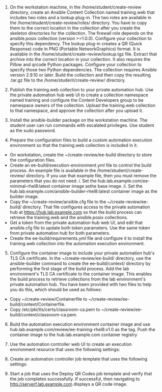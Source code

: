 
1. On the workstation machine, in the /home/student/create-review directory, create an Ansible Content Collection named training.web that includes two roles and a lookup plug-in.
The two roles are available in the /home/student/create-review/roles/ directory. You have to copy them to the correct location in the collection after you create the skeleton directories for the collection.
The firewall role depends on the ansible.posix collection (version >=1.0.0). Configure your collection to specify this dependency.
The lookup plug-in creates a QR (Quick Response) code in PNG (Portable NetworkGraphics) format. It is available in the /home/student/create-review/lookup.tgz file. Extract that archive into the correct location in your collection. It also requires the
Pillow and qrcode Python packages. Configure your collection to specify those two Python dependencies.
The collection requires Ansible version 2.9.10 or later. Build the collection and then copy the resulting .tar.gz file to the /home/student/create-review/ directory.

2. Publish the training.web collection to your private automation hub. Use the private automation hub web UI to create a collection namespace named training and configure the Content Developers group to be namespace owners of the collection.
Upload the training.web collection to that namespace, and approve the collection after you upload it.

3. Install the ansible-builder package on the workstation machine. The student user can run commands with escalated privileges. Use student as the sudo password.

4. Prepare the configuration files to build a custom automation execution environment so that the training.web collection is included in it.
- On workstation, create the ~/create-review/ee-build directory to store the configuration files.
- Create an ee-build/execution-environment.yml file to control the build process. An example file is available in the /home/student/create-review/ directory. If you use that example file, then you must remove the parameters that you do not need.
   i. Set the hub.lab.example.com/ee-minimal-rhel8:latest container image asthe base image.
  ii. Set the hub.lab.example.com/ansible-builder-rhel8:latest container image as the builder image.
- Copy the ~/create-review/ansible.cfg file to the ~/create-review/ee-build/ directory. That file configures access to the private automation hub at https://hub.lab.example.com so that the build process can retrieve the training.web and the ansible.posix collections.
- Get a token from the private automation hub web UI, and edit that ansible.cfg file to update both token parameters. Use the same token from private automation hub for both parameters.
- Create the ee-build/requirements.yml file and configure it to install the training.web collection into the automation execution environment.

5. Configure the container image to include your private automation hub's TLS CA certificate. In the ~/create-review/ee-build/ directory, use the ansible-builder command to create the ee-build/context/ directory by performing the first stage of the build
process. Add the lab environment's TLS CA certificate to the container image. This enables the build process to retrieve collections from the lab environment's private automation hub. You have been provided with two files to help you do this, which should be used as follows:
- Copy ~/create-review/Containerfile to ~/create-review/ee-build/context/Containerfile.
- Copy /etc/pki/tls/certs/classroom-ca.pem to ~/create-review/ee-build/context/classroom-ca.pem.

6. Build the automation execution environment container image and use hub.lab.example.com/review/ee-training-rhel8:v1.0 as the tag. Push the container image to the hub.lab.example.com container registry

7. Use the automation controller web UI to create an execution environment resource that uses the following settings:



8. Create an automation controller job template that uses the following settings:



9. Start a job that uses the Deploy QR Codes job template and verify that the job completes successfully. If successful, then navigating to http://serverf.lab.example.com displays a QR code image.
